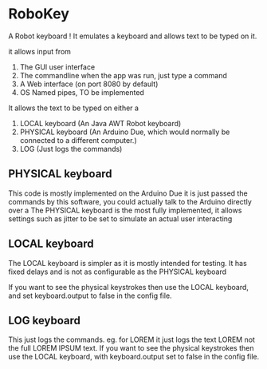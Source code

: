 # RoboKey
A Robot keyboard !
It emulates a keyboard and allows text to be typed on it.

it allows input from
1. The GUI user interface
2. The commandline when the app was run, just type a command
3. A Web interface (on port 8080 by default)
4. OS Named pipes, TO be implemented

It allows the text to be typed on either a 
1. LOCAL keyboard (An Java AWT Robot keyboard)
2. PHYSICAL keyboard (An Arduino Due, which would normally be connected to a different computer.)
3. LOG (Just logs the commands)


## PHYSICAL keyboard
 This code is mostly implemented on the Arduino Due it is just passed the commands by this software, you could actually talk to the Arduino directly over a
 The PHYSICAL keyboard is the most fully implemented, it allows settings such as jitter to be set to simulate an actual user interacting

## LOCAL keyboard
The LOCAL keyboard is simpler as it is mostly intended for testing. 
It has fixed delays and is not as configurable as the PHYSICAL keyboard

If you want to see the physical keystrokes then use the LOCAL keyboard, and set keyboard.output to false in the config file.

## LOG keyboard
This just logs the commands. eg. for LOREM it just logs the text LOREM not the full LOREM IPSUM text. 
If you want to see the physical keystrokes then use the LOCAL keyboard, with keyboard.output set to false in the config file.